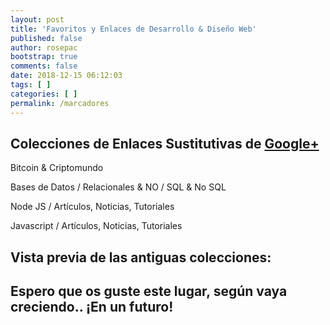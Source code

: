 ```yaml
---
layout: post
title: 'Favoritos y Enlaces de Desarrollo & Diseño Web'
published: false
author: rosepac
bootstrap: true
comments: false
date: 2018-12-15 06:12:03
tags: [ ]
categories: [ ]
permalink: /marcadores
---
```

## Colecciones de Enlaces Sustitutivas de [Google+][1]

Bitcoin & Criptomundo

Bases de Datos / Relacionales & NO / SQL & No SQL

Node JS / Artículos, Noticias, Tutoriales

Javascript / Artículos, Noticias, Tutoriales


  


## Vista previa de las antiguas colecciones:

[][2]
  
[][3]
  
[][4]
  
[][5]
  
[][6]
  
[][7]


  


## **Espero que os guste este lugar, según vaya creciendo.. ¡En un futuro!**

 [1]: https://plus.google.com/u/0/+MundoFramework/palette
 [2]: https://ibb.co/K6LRLGZ
 [3]: https://ibb.co/YhZd1CS
 [4]: https://ibb.co/WKGhDBj
 [5]: https://ibb.co/JpJqc6r
 [6]: https://ibb.co/8PkG7PD
 [7]: https://ibb.co/6J8whZ3